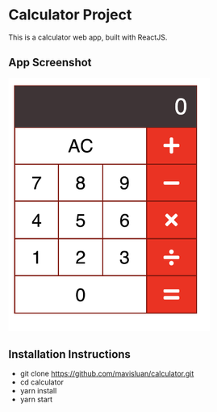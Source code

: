 # Calculator Project
This is a calculator web app, built with ReactJS.


## App Screenshot
<img src="src/screenshot.png" width='400'>


## Installation Instructions
- git clone https://github.com/mavisluan/calculator.git
- cd calculator
- yarn install
- yarn start
